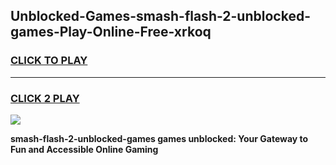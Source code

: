 
## Unblocked-Games-smash-flash-2-unblocked-games-Play-Online-Free-xrkoq
<h3>
<a href="https://premium76.site?title=smash-flash-2-unblocked-games&ref=26A">CLICK TO PLAY</a></h3>
<hr>

<h3>
<a href="https://premium76.site?title=smash-flash-2-unblocked-games&ref=26A">CLICK 2 PLAY</a>
  
</h3>

<a href="https://premium76.site?title=smash-flash-2-unblocked-games&ref=26A"><img src="https://clearcache.store/games.png"></a>


**smash-flash-2-unblocked-games games unblocked: Your Gateway to Fun and Accessible Online Gaming**

